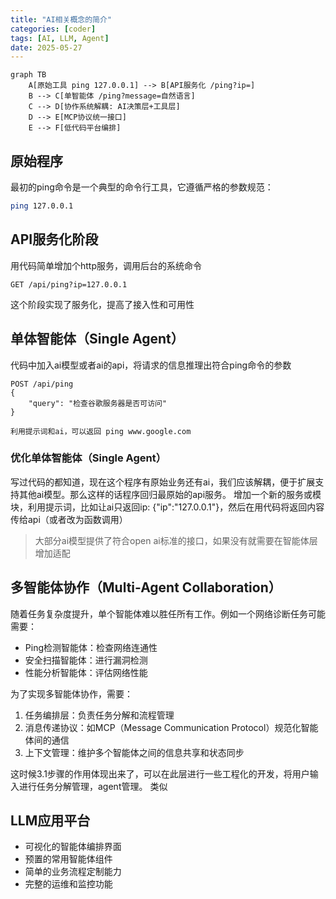 ```yaml
---
title: "AI相关概念的简介"
categories: [coder]
tags: [AI, LLM, Agent]
date: 2025-05-27
---
```



```mermaid
graph TB  
    A[原始工具 ping 127.0.0.1] --> B[API服务化 /ping?ip=]
    B --> C[单智能体 /ping?message=自然语言]
    C --> D[协作系统解耦: AI决策层+工具层]
    D --> E[MCP协议统一接口]
    E --> F[低代码平台编排]
```

## 原始程序
最初的ping命令是一个典型的命令行工具，它遵循严格的参数规范：
```bash
ping 127.0.0.1
```

## API服务化阶段
用代码简单增加个http服务，调用后台的系统命令
```http
GET /api/ping?ip=127.0.0.1
```
这个阶段实现了服务化，提高了接入性和可用性

## 单体智能体（Single Agent）
代码中加入ai模型或者ai的api，将请求的信息推理出符合ping命令的参数
```http
POST /api/ping
{
    "query": "检查谷歌服务器是否可访问"
}

利用提示词和ai，可以返回 ping www.google.com
```

### 优化单体智能体（Single Agent）
写过代码的都知道，现在这个程序有原始业务还有ai，我们应该解耦，便于扩展支持其他ai模型。那么这样的话程序回归最原始的api服务。
增加一个新的服务或模块，利用提示词，比如让ai只返回ip: {"ip":"127.0.0.1"}，然后在用代码将返回内容传给api（或者改为函数调用）

> 大部分ai模型提供了符合open ai标准的接口，如果没有就需要在智能体层增加适配

## 多智能体协作（Multi-Agent Collaboration）
随着任务复杂度提升，单个智能体难以胜任所有工作。例如一个网络诊断任务可能需要：
- Ping检测智能体：检查网络连通性
- 安全扫描智能体：进行漏洞检测
- 性能分析智能体：评估网络性能

为了实现多智能体协作，需要：
1. 任务编排层：负责任务分解和流程管理
2. 消息传递协议：如MCP（Message Communication Protocol）规范化智能体间的通信
3. 上下文管理：维护多个智能体之间的信息共享和状态同步

这时候3.1步骤的作用体现出来了，可以在此层进行一些工程化的开发，将用户输入进行任务分解管理，agent管理。
类似
## LLM应用平台
- 可视化的智能体编排界面
- 预置的常用智能体组件
- 简单的业务流程定制能力
- 完整的运维和监控功能

